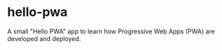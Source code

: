 # hello-pwa
A small "Hello PWA" app to learn how Progressive Web Apps (PWA) are developed and deployed.
